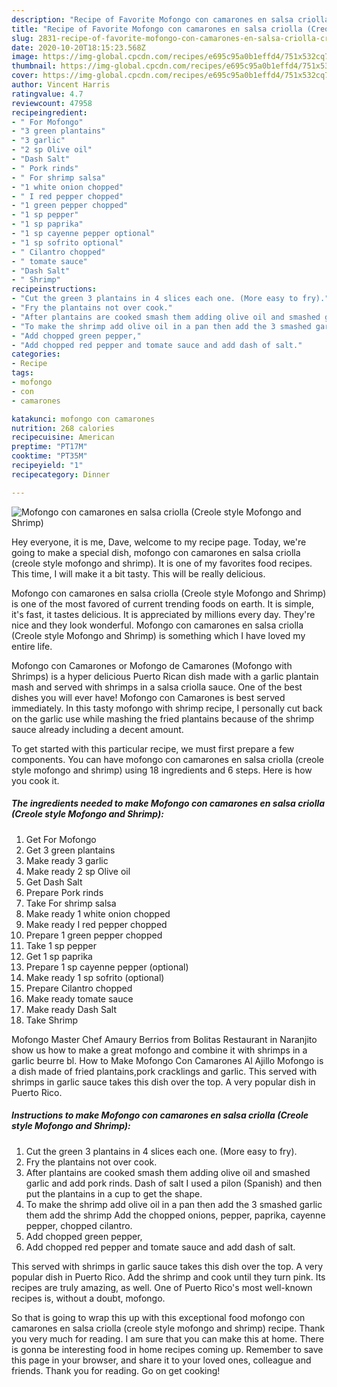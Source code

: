 ```yaml
---
description: "Recipe of Favorite Mofongo con camarones en salsa criolla (Creole style Mofongo and Shrimp)"
title: "Recipe of Favorite Mofongo con camarones en salsa criolla (Creole style Mofongo and Shrimp)"
slug: 2831-recipe-of-favorite-mofongo-con-camarones-en-salsa-criolla-creole-style-mofongo-and-shrimp
date: 2020-10-20T18:15:23.568Z
image: https://img-global.cpcdn.com/recipes/e695c95a0b1effd4/751x532cq70/mofongo-con-camarones-en-salsa-criolla-creole-style-mofongo-and-shrimp-recipe-main-photo.jpg
thumbnail: https://img-global.cpcdn.com/recipes/e695c95a0b1effd4/751x532cq70/mofongo-con-camarones-en-salsa-criolla-creole-style-mofongo-and-shrimp-recipe-main-photo.jpg
cover: https://img-global.cpcdn.com/recipes/e695c95a0b1effd4/751x532cq70/mofongo-con-camarones-en-salsa-criolla-creole-style-mofongo-and-shrimp-recipe-main-photo.jpg
author: Vincent Harris
ratingvalue: 4.7
reviewcount: 47958
recipeingredient:
- " For Mofongo"
- "3 green plantains"
- "3 garlic"
- "2 sp Olive oil"
- "Dash Salt"
- " Pork rinds"
- " For shrimp salsa"
- "1 white onion chopped"
- " I red pepper chopped"
- "1 green pepper chopped"
- "1 sp pepper"
- "1 sp paprika"
- "1 sp cayenne pepper optional"
- "1 sp sofrito optional"
- " Cilantro chopped"
- " tomate sauce"
- "Dash Salt"
- " Shrimp"
recipeinstructions:
- "Cut the green 3 plantains in 4 slices each one. (More easy to fry)."
- "Fry the plantains not over cook."
- "After plantains are cooked smash them adding olive oil and smashed garlic and add pork rinds. Dash of salt I used a pilon (Spanish) and then put the plantains in a cup to get the shape."
- "To make the shrimp add olive oil in a pan then add the 3 smashed garlic them add the shrimp Add the chopped onions, pepper, paprika, cayenne pepper, chopped cilantro."
- "Add chopped green pepper,"
- "Add chopped red pepper and tomate sauce and add dash of salt."
categories:
- Recipe
tags:
- mofongo
- con
- camarones

katakunci: mofongo con camarones 
nutrition: 268 calories
recipecuisine: American
preptime: "PT17M"
cooktime: "PT35M"
recipeyield: "1"
recipecategory: Dinner

---
```



![Mofongo con camarones en salsa criolla (Creole style Mofongo and Shrimp)](https://img-global.cpcdn.com/recipes/e695c95a0b1effd4/751x532cq70/mofongo-con-camarones-en-salsa-criolla-creole-style-mofongo-and-shrimp-recipe-main-photo.jpg)

Hey everyone, it is me, Dave, welcome to my recipe page. Today, we're going to make a special dish, mofongo con camarones en salsa criolla (creole style mofongo and shrimp). It is one of my favorites food recipes. This time, I will make it a bit tasty. This will be really delicious.

Mofongo con camarones en salsa criolla (Creole style Mofongo and Shrimp) is one of the most favored of current trending foods on earth. It is simple, it's fast, it tastes delicious. It is appreciated by millions every day. They're nice and they look wonderful. Mofongo con camarones en salsa criolla (Creole style Mofongo and Shrimp) is something which I have loved my entire life.

Mofongo con Camarones or Mofongo de Camarones (Mofongo with Shrimps) is a hyper delicious Puerto Rican dish made with a garlic plantain mash and served with shrimps in a salsa criolla sauce. One of the best dishes you will ever have! Mofongo con Camarones is best served immediately. In this tasty mofongo with shrimp recipe, I personally cut back on the garlic use while mashing the fried plantains because of the shrimp sauce already including a decent amount.


To get started with this particular recipe, we must first prepare a few components. You can have mofongo con camarones en salsa criolla (creole style mofongo and shrimp) using 18 ingredients and 6 steps. Here is how you cook it.

<!--inarticleads1-->

##### The ingredients needed to make Mofongo con camarones en salsa criolla (Creole style Mofongo and Shrimp):

1. Get  For Mofongo
1. Get 3 green plantains
1. Make ready 3 garlic
1. Make ready 2 sp Olive oil
1. Get Dash Salt
1. Prepare  Pork rinds
1. Take  For shrimp salsa
1. Make ready 1 white onion chopped
1. Make ready  I red pepper chopped
1. Prepare 1 green pepper chopped
1. Take 1 sp pepper
1. Get 1 sp paprika
1. Prepare 1 sp cayenne pepper (optional)
1. Make ready 1 sp sofrito (optional)
1. Prepare  Cilantro chopped
1. Make ready  tomate sauce
1. Make ready Dash Salt
1. Take  Shrimp


Mofongo Master Chef Amaury Berrios from Bolitas Restaurant in Naranjito show us how to make a great mofongo and combine it with shrimps in a garlic beurre bl. How to Make Mofongo Con Camarones Al Ajillo Mofongo is a dish made of fried plantains,pork cracklings and garlic. This served with shrimps in garlic sauce takes this dish over the top. A very popular dish in Puerto Rico. 

<!--inarticleads2-->

##### Instructions to make Mofongo con camarones en salsa criolla (Creole style Mofongo and Shrimp):

1. Cut the green 3 plantains in 4 slices each one. (More easy to fry).
1. Fry the plantains not over cook.
1. After plantains are cooked smash them adding olive oil and smashed garlic and add pork rinds. Dash of salt I used a pilon (Spanish) and then put the plantains in a cup to get the shape.
1. To make the shrimp add olive oil in a pan then add the 3 smashed garlic them add the shrimp Add the chopped onions, pepper, paprika, cayenne pepper, chopped cilantro.
1. Add chopped green pepper,
1. Add chopped red pepper and tomate sauce and add dash of salt.


This served with shrimps in garlic sauce takes this dish over the top. A very popular dish in Puerto Rico. Add the shrimp and cook until they turn pink. Its recipes are truly amazing, as well. One of Puerto Rico&#39;s most well-known recipes is, without a doubt, mofongo. 

So that is going to wrap this up with this exceptional food mofongo con camarones en salsa criolla (creole style mofongo and shrimp) recipe. Thank you very much for reading. I am sure that you can make this at home. There is gonna be interesting food in home recipes coming up. Remember to save this page in your browser, and share it to your loved ones, colleague and friends. Thank you for reading. Go on get cooking!
